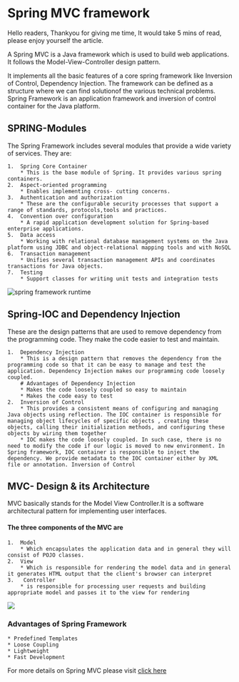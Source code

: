 # Spring MVC framework

Hello readers, Thankyou for giving me time, It would take 5 mins of read, please enjoy yourself the article.

A Spring MVC is a Java framework which is used to build web applications. It follows the Model-View-Controller design pattern.

It implements all the basic features of a core spring framework like Inversion of Control, Dependency Injection.
The framework can be defined as a structure where we can find solutionof the various technical problems. 
Spring Framework is an application framework and inversion of control container for the Java platform.

## SPRING-Modules

The Spring Framework includes several modules
that provide a wide variety of services. They are: 

    1.  Spring Core Container
        * This is the base module of Spring. It provides various spring containers.
    2.  Aspect-oriented programming
        * Enables implementing cross- cutting concerns.
    3.  Authentication and authorization
        * These are the configurable security processes that support a range of standards, protocols,tools and practices.
    4.  Convention over configuration
        * A rapid application development solution for Spring-based enterprise applications.
    5.  Data access
        * Working with relational database management systems on the Java platform using JDBC and object-relational mapping tools and with NoSQL 
    6.  Transaction management
        * Unifies several transaction management APIs and coordinates transactions for Java objects.
    7.  Testing
        * Support classes for writing unit tests and integration tests    
![spring framework runtime](\images\Capture1.PNG)
## Spring-IOC and Dependency Injection
These are the design patterns that are used to remove dependency from the programming code. They make the code easier to test and maintain.
   
    1.  Dependency Injection
        * This is a design pattern that removes the dependency from the programming code so that it can be easy to manage and test the application. Dependency Injection makes our programming code loosely coupled. 
        # Advantages of Dependency Injection
        * Makes the code loosely coupled so easy to maintain
        * Makes the code easy to test
    2.  Inversion of Control
        * This provides a consistent means of configuring and managing Java objects using reflection. The IOC container is responsible for managing object lifecycles of specific objects , creating these objects, calling their initialization methods, and configuring these objects by wiring them together   
        * IOC makes the code loosely coupled. In such case, there is no need to modify the code if our logic is moved to new environment. In Spring framework, IOC container is responsible to inject the dependency. We provide metadata to the IOC container either by XML file or annotation. Inversion of Control
    
## MVC- Design & its Architecture
   MVC basically stands for the Model View Controller.It is a software architectural pattern for implementing user interfaces. 
   ####  The three components of the MVC are
    1.  Model 
        * Which encapsulates the application data and in general they will consist of POJO classes. 
    2.  View   
        * Which is responsible for rendering the model data and in general it generates HTML output that the client's browser can interpret 
    3.   Controller  
        * is responsible for processing user requests and building appropriate model and passes it to the view for rendering  

![](\images\Capture2.PNG)
### Advantages of Spring Framework        

    * Predefined Templates
    * Loose Coupling
    * Lightweight
    * Fast Development


For more details on Spring MVC please visit [click here](https://www.javatpoint.com/spring-mvc-tutorial#:~:text=A%20Spring%20MVC%20is%20a,Inversion%20of%20Control%2C%20Dependency%20Injection.)
